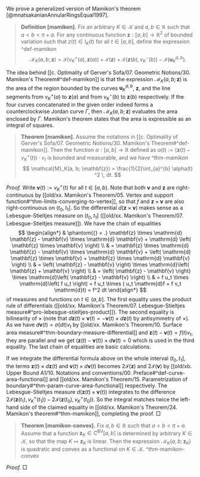 We prove a generalized version of Mamikon's theorem [@mnatsakanianAnnularRingsEqual1997].

> __Definition [mamikon].__ Fix an arbitrary $K \in \mathcal{K}$ and $a, b \in \mathbb{R}$ such that $a < b < \pi + a$. For any continuous function $\mathbf{z} : [a, b] \to \mathbb{R}^2$ of bounded variation such that $z(t) \in l_K(t)$ for all $t \in [a, b]$, define the expression ^def-mamikon
$$
\mathcal{M}_K(a, b; \mathbf{z}) = \mathcal{I}\left( v_K^+(a), \mathbf{z}(a) \right) + \mathcal{I}(\mathbf{z}) + \mathcal{I}\left( \mathbf{z}(b), v_K^-(b) \right) - \mathcal{I}\left( \mathbf{u}_K^{a, b} \right).
$$

The idea behind [[c. Optimality of Gerver's Sofa/07. Geometric Notions/30. Mamikon's Theorem#^def-mamikon]] is that the expression $\mathcal{M}_K(a, b; \mathbf{z})$ is the area of the region bounded by the curves $\mathbf{u}_K^{a, b}$, $\mathbf{z}$, and the line segments from $v_K^+(a)$ to $\mathbf{z}(a)$ and from $v_K^-(b)$ to $\mathbf{z}(b)$ respectively. If the four curves concatenated in the given order indeed forms a counterclockwise Jordan curve $\Gamma$, then $\mathcal{M}_K(a, b; \mathbf{z})$ evaluates the area enclosed by $\Gamma$.  Mamikon's theorem states that the area is expressible as an integral of squares.

> __Theorem [mamikon].__ Assume the notations in [[c. Optimality of Gerver's Sofa/07. Geometric Notions/30. Mamikon's Theorem#^def-mamikon]]. Then the function $\alpha : [a, b] \to \mathbb{R}$ defined as $\alpha(t) := \left( \mathbf{z}(t) - v_K^+(t) \right) \cdot v_t$ is bounded and measurable, and we have ^thm-mamikon
$$
\mathcal{M}_K(a, b; \mathbf{z}) =  \frac{1}{2}\int_{a}^{b} \alpha(t) ^2 \, dt.
$$

_Proof._ Write $\mathbf{v}(t) := v_K^+(t)$ for all $t \in [a, b)$. Note that both $\mathbf{v}$ and $\mathbf{z}$ are right-continuous by [[old/xx. Mamikon's Theorem/05. Vertex and support function#^thm-limits-converging-to-vertex]], so that $f$ and $\mathbf{z} \times \mathbf{v}$ are also right-continuous on $(t_0, t_1]$. So the differential $d(\mathbf{z} \times \mathbf{v})$ makes sense as a Lebesgue-Stieltjes measure on $(t_0, t_1]$ ([[old/xx. Mamikon's Theorem/07. Lebesgue-Stieltjes measure]]). We have the chain of equalities
$$
\begin{align*}
& \phantom{{} = .} \mathbf{z} \times \mathrm{d} \mathbf{z} - \mathbf{v} \times \mathrm{d} \mathbf{v} + \mathrm{d} \left( \mathbf{z} \times \mathbf{v} \right)  \\
& = \mathbf{z} \times \mathrm{d} \mathbf{z} - \mathbf{v} \times \mathrm{d} \mathbf{v} + \left( \mathrm{d} \mathbf{z} \times \mathbf{v} + \mathbf{z} \times \mathrm{d} \mathbf{v}  \right)  \\
& = \left( \mathbf{z} - \mathbf{v} \right) \times \mathrm{d}\left( \mathbf{z} + \mathbf{v} \right)  \\
& = \left( \mathbf{z} - \mathbf{v} \right) \times \mathrm{d}\left( \mathbf{z} - \mathbf{v} \right)  \\
& = f u_t \times \mathrm{d}\left( f u_t \right) = f u_t \times ( u_t \mathrm{d}f + f v_t \mathrm{d}t) = f^2 dt
\end{align*}
$$
of measures and functions on $t \in (a, b]$. The first equality uses the product rule of differentials ([[old/xx. Mamikon's Theorem/07. Lebesgue-Stieltjes measure#^pro-lebesgue-stieltjes-product]]). The second equality is bilinearity of $\times$ (note that $d \mathbf{z}(t) \times \mathbf{v}(t) = - \mathbf{v}(t) \times d \mathbf{z}(t)$ by antisymmetry of $\times$). As we have $d \mathbf{v}(t) = \sigma(dt)v_t$ by [[old/xx. Mamikon's Theorem/10. Surface area measure#^thm-boundary-measure-differential]] and $\mathbf{z}(t) - \mathbf{v}(t) = f(t)v_t$, they are parallel and we get $(\mathbf{z}(t) - \mathbf{v}(t)) \times d \mathbf{v}(t) = 0$ which is used in the third equality. The last chain of equalities are basic calculations.

If we integrate the differential formula above on the whole interval $(t_0, t_1]$, the terms $\mathbf{z}(t) \times d \mathbf{z}(t)$ and $\mathbf{v}(t) \times d \mathbf{v}(t)$ becomes $2 \mathcal{I}(\mathbf{z})$ and $2 \mathcal{I}(\mathbf{v})$ by [[old/xb. Upper Bound A1/10. Notations and conventions/00. Preface#^def-curve-area-functional]] and [[old/xx. Mamikon's Theorem/15. Parametrization of boundary#^thm-param-curve-area-functional]] respectively. The Lebesgue-Stieltjes measure $d(\mathbf{z}(t) \times \mathbf{v}(t))$ integrates to the difference $2 \mathcal{I} \left( \mathbf{z}(t_1), v_K^+(t_1) \right) - 2 \mathcal{I} \left( \mathbf{z}(t_0), v_K^+(t_0) \right)$. So the integral matches twice the left-hand side of the claimed equality in [[old/xx. Mamikon's Theorem/24. Mamikon's theorem#^thm-mamikon]], completing the proof. □

> __Theorem [mamikon-convex].__ Fix $a, b \in \mathbb{R}$ such that $a < b < \pi + a$. Assume that a function $\mathbf{z}_K \in C^{\mathrm{BV}}[a, b]$ is determined by arbitrary $K \in \mathcal{K}$, so that the map $K \mapsto \mathbf{z}_K$ is linear. Then the expression $\mathcal{M}_K(a, b; \mathbf{z}_K)$ is quadratic and convex as a functional on $K \in \mathcal{K}$. ^thm-mamikon-convex

_Proof._  □